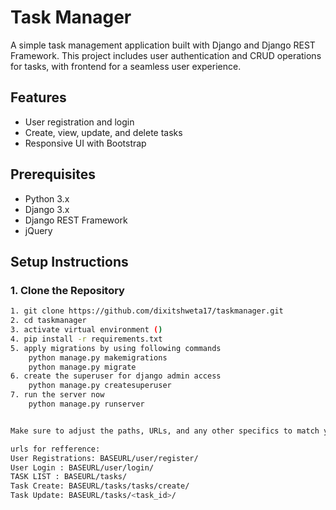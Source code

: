 # Task Manager

A simple task management application built with Django and Django REST Framework. This project includes user authentication and CRUD operations for tasks, with frontend for a seamless user experience.

## Features

- User registration and login
- Create, view, update, and delete tasks
- Responsive UI with Bootstrap

## Prerequisites

- Python 3.x
- Django 3.x
- Django REST Framework
- jQuery

## Setup Instructions

### 1. Clone the Repository

```bash
1. git clone https://github.com/dixitshweta17/taskmanager.git
2. cd taskmanager
3. activate virtual environment ()
4. pip install -r requirements.txt
5. apply migrations by using following commands
    python manage.py makemigrations
    python manage.py migrate
6. create the superuser for django admin access
    python manage.py createsuperuser
7. run the server now
    python manage.py runserver


Make sure to adjust the paths, URLs, and any other specifics to match your project setup. This `README.md` provides a comprehensive overview and instructions for setting up and using the project.

urls for refference:
User Registrations: BASEURL/user/register/
User Login : BASEURL/user/login/
TASK LIST : BASEURL/tasks/
Task Create: BASEURL/tasks/tasks/create/
Task Update: BASEURL/tasks/<task_id>/

